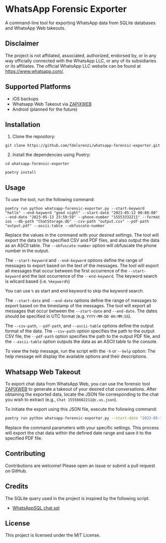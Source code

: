 # WhatsApp Forensic Exporter

A command-line tool for exporting WhatsApp data from SQLite databases and WhatsApp Web takeouts.

## Disclaimer

The project is not affiliated, associated, authorized, endorsed by, or in any way officially connected with the WhatsApp LLC, or any of its subsidiaries or its affiliates. The official WhatsApp LLC website can be found at https://www.whatsapp.com/.

## Supported Platforms
- iOS backups
- Whatsapp Web Takeout via [ZAPiXWEB](https://github.com/kraftdenker/ZAPiXWEB)
- Android (planned for the future)

## Installation

1. Clone the repository:

```
git clone https://github.com/fdelorenzi/whatsapp-forensic-exporter.git
```


2. Install the dependencies using Poetry:
```
cd whatsapp-forensic-exporter
```
```
poetry install
```


## Usage

To use the tool, run the following command:

```
poetry run python whatsapp-forensic-exporter.py --start-keyword "hello" --end-keyword "good night" --start-date "2023-05-12 00:00:00" --end-date "2023-05-13 23:59:59" --phone-number "15553332211" --format ios --db-path "ChatStorage.db" --csv-path "output.csv" --pdf-path "output.pdf" --ascii-table --obfuscate-number
```

Replace the values in the command with your desired settings. The tool will export the data to the specified CSV and PDF files, and also output the data as an ASCII table. The `--obfuscate-number` option will obfuscate the phone number in the output.

The `--start-keyword` and `--end-keyword` options define the range of messages to export based on the text of the messages.
The tool will export all messages that occur between the first occurrence of the `--start-keyword` and the last occurrence of the `--end-keyword`. The keyword search is wilcard based (i.e. `%keyword%`)

You can use `%` as start and end keyword to skip the keyword search.

The `--start-date` and `--end-date` options define the range of messages to export based on the timestamp of the messages. The tool will export all messages that occur between the `--start-date` and `--end-date`. The dates should be specified in UTC format (e.g. `YYYY-MM-DD HH:MM:SS`).

The `--csv-path`, `--pdf-path`, and `--ascii-table` options define the output format of the data. 
The `--csv-path` option specifies the path to the output CSV file, the `--pdf-path` option specifies the path to the output PDF file, and the `--ascii-table` option outputs the data as an ASCII table to the console.

To view the help message, run the script with the `-h` or `--help` option:
The help message will display the available options and their descriptions.

## Whatsapp Web Takeout

To export chat data from WhatsApp Web, you can use the forensic tool [ZAPiXWEB](https://github.com/kraftdenker/ZAPiXWEB) to generate a takeout of your desired chat conversations.
After obtaining the exported data, locate the JSON file corresponding to the chat you wish to extract (e.g., `Chat 15556662211@c.us.json`). 

To initiate the export using this JSON file, execute the following command:

```bash
poetry run python whatsapp-forensic-exporter.py --start-date "2023-05-12 00:00:00" --end-date "2023-05-13 23:59:59" --phone-number "15556662211" --format web --json-path "Chat 15556662211@c.us.json" --pdf-path "output.pdf"
```

Replace the command parameters with your specific settings. This process will export the chat data within the defined date range and save it to the specified PDF file.

## Contributing

Contributions are welcome! Please open an issue or submit a pull request on GitHub.

## Credits
The SQLite query used in the project is inspired by the following script.

- [WhatsAppSQL chat.sql](https://github.com/jammastergirish/WhatsAppSQL/blob/main/chat.sql)

## License

This project is licensed under the MIT License.
